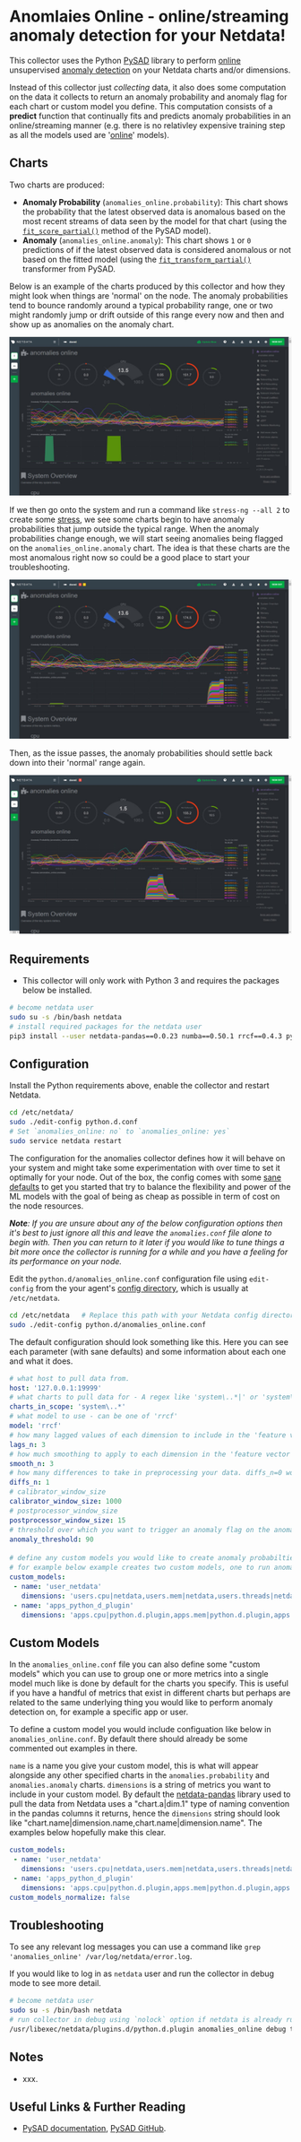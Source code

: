 <!--
---
title: "anomalies_online"
custom_edit_url: https://github.com/netdata/netdata/edit/master/collectors/python.d.plugin/anomalies_online/README.md
---
-->

# Anomlaies Online - online/streaming anomaly detection for your Netdata!

This collector uses the Python [PySAD](https://pysad.readthedocs.io/en/latest/) library to perform [online](https://en.wikipedia.org/wiki/Online_machine_learning) unsupervised [anomaly detection](https://en.wikipedia.org/wiki/Anomaly_detection) on your Netdata charts and/or dimensions.

Instead of this collector just _collecting_ data, it also does some computation on the data it collects to return an anomaly probability and anomaly flag for each chart or custom model you define. This computation consists of a **predict** function that continually fits and predicts anomaly probabilities in an online/streaming manner (e.g. there is no relativley expensive training step as all the models used are '[online](https://en.wikipedia.org/wiki/Online_machine_learning)' models). 

## Charts

Two charts are produced:

- **Anomaly Probability** (`anomalies_online.probability`): This chart shows the probability that the latest observed data is anomalous based on the most recent streams of data seen by the model for that chart (using the [`fit_score_partial()`](https://pysad.readthedocs.io/en/latest/generated/pysad.core.BaseModel.html#pysad.core.BaseModel.fit_score_partial) method of the PySAD model).
- **Anomaly** (`anomalies_online.anomaly`): This chart shows `1` or `0` predictions of if the latest observed data is considered anomalous or not based on the fitted model (using the [`fit_transform_partial()`](https://pysad.readthedocs.io/en/latest/generated/pysad.transform.probability_calibration.GaussianTailProbabilityCalibrator.html#pysad.transform.probability_calibration.GaussianTailProbabilityCalibrator.fit_transform_partial) transformer from PySAD.

Below is an example of the charts produced by this collector and how they might look when things are 'normal' on the node. The anomaly probabilities tend to bounce randomly around a typical probability range, one or two might randomly jump or drift outside of this range every now and then and show up as anomalies on the anomaly chart. 

![alt text](https://github.com/andrewm4894/random/blob/master/images/netdata/netdata-anomalies-online-collector-normal.jpg)

If we then go onto the system and run a command like `stress-ng --all 2` to create some [stress](https://wiki.ubuntu.com/Kernel/Reference/stress-ng), we see some charts begin to have anomaly probabilities that jump outside the typical range. When the anomaly probabilities change enough, we will start seeing anomalies being flagged on the `anomalies_online.anomaly` chart. The idea is that these charts are the most anomalous right now so could be a good place to start your troubleshooting. 

![alt text](https://github.com/andrewm4894/random/blob/master/images/netdata/netdata-anomalies-online-collector-abnormal.jpg)

Then, as the issue passes, the anomaly probabilities should settle back down into their 'normal' range again. 

![alt text](https://github.com/andrewm4894/random/blob/master/images/netdata/netdata-anomalies-online-collector-normal-again.jpg)

## Requirements

- This collector will only work with Python 3 and requires the packages below be installed.

```bash
# become netdata user
sudo su -s /bin/bash netdata
# install required packages for the netdata user
pip3 install --user netdata-pandas==0.0.23 numba==0.50.1 rrcf==0.4.3 pysad==0.1.1
```

## Configuration

Install the Python requirements above, enable the collector and restart Netdata.

```bash
cd /etc/netdata/
sudo ./edit-config python.d.conf
# Set `anomalies_online: no` to `anomalies_online: yes`
sudo service netdata restart
```

The configuration for the anomalies collector defines how it will behave on your system and might take some experimentation with over time to set it optimally for your node. Out of the box, the config comes with some [sane defaults](https://www.netdata.cloud/blog/redefining-monitoring-netdata/) to get you started that try to balance the flexibility and power of the ML models with the goal of being as cheap as possible in term of cost on the node resources. 

_**Note**: If you are unsure about any of the below configuration options then it's best to just ignore all this and leave the `anomalies.conf` file alone to begin with. Then you can return to it later if you would like to tune things a bit more once the collector is running for a while and you have a feeling for its performance on your node._

Edit the `python.d/anomalies_online.conf` configuration file using `edit-config` from the your agent's [config
directory](https://learn.netdata.cloud/guides/step-by-step/step-04#find-your-netdataconf-file), which is usually at `/etc/netdata`.

```bash
cd /etc/netdata   # Replace this path with your Netdata config directory, if different
sudo ./edit-config python.d/anomalies_online.conf
```

The default configuration should look something like this. Here you can see each parameter (with sane defaults) and some information about each one and what it does.

```yaml
# what host to pull data from.
host: '127.0.0.1:19999'
# what charts to pull data for - A regex like 'system\..*|' or 'system\..*|apps.cpu|apps.mem' etc.
charts_in_scope: 'system\..*'
# what model to use - can be one of 'rrcf'
model: 'rrcf'
# how many lagged values of each dimension to include in the 'feature vector' each model is fit on.
lags_n: 3
# how much smoothing to apply to each dimension in the 'feature vector' each model is fit on.
smooth_n: 3
# how many differences to take in preprocessing your data. diffs_n=0 would mean fitting models on the raw values of each dimension, whereas diffs_n=1 means everything is done in terms of differences.
diffs_n: 1
# calibrator_window_size
calibrator_window_size: 1000
# postprocessor_window_size
postprocessor_window_size: 15
# threshold over which you want to trigger an anomaly flag on the anomaly chart.
anomaly_threshold: 90

# define any custom models you would like to create anomaly probabilties for, some examples below to show how.
# for example below example creates two custom models, one to run anomaly detection on the netdata user and one on the apps metrics for python.d.plugin.
custom_models:
 - name: 'user_netdata'
   dimensions: 'users.cpu|netdata,users.mem|netdata,users.threads|netdata,users.processes|netdata,users.sockets|netdata'
 - name: 'apps_python_d_plugin'
   dimensions: 'apps.cpu|python.d.plugin,apps.mem|python.d.plugin,apps.threads|python.d.plugin,apps.processes|python.d.plugin,apps.sockets|python.d.plugin'
```

## Custom Models

In the `anomalies_online.conf` file you can also define some "custom models" which you can use to group one or more metrics into a single model much like is done by default for the charts you specify. This is useful if you have a handful of metrics that exist in different charts but perhaps are related to the same underlying thing you would like to perform anomaly detection on, for example a specific app or user. 

To define a custom model you would include configuation like below in `anomalies_online.conf`. By default there should already be some commented out examples in there. 

`name` is a name you give your custom model, this is what will appear alongside any other specified charts in the `anomalies.probability` and `anomalies.anomaly` charts. `dimensions` is a string of metrics you want to include in your custom model. By default the [netdata-pandas](https://github.com/netdata/netdata-pandas) library used to pull the data from Netdata uses a "chart.a|dim.1" type of naming convention in the pandas columns it returns, hence the `dimensions` string should look like "chart.name|dimension.name,chart.name|dimension.name". The examples below hopefully make this clear.

```yaml
custom_models:
 - name: 'user_netdata'
   dimensions: 'users.cpu|netdata,users.mem|netdata,users.threads|netdata,users.processes|netdata,users.sockets|netdata'
 - name: 'apps_python_d_plugin'
   dimensions: 'apps.cpu|python.d.plugin,apps.mem|python.d.plugin,apps.threads|python.d.plugin,apps.processes|python.d.plugin,apps.sockets|python.d.plugin'
custom_models_normalize: false
```

## Troubleshooting

To see any relevant log messages you can use a command like `grep 'anomalies_online' /var/log/netdata/error.log`.

If you would like to log in as `netdata` user and run the collector in debug mode to see more detail.

```bash
# become netdata user
sudo su -s /bin/bash netdata
# run collector in debug using `nolock` option if netdata is already running the collector itself.
/usr/libexec/netdata/plugins.d/python.d.plugin anomalies_online debug trace nolock
```

## Notes

- xxx.

## Useful Links & Further Reading

- [PySAD documentation](https://pysad.readthedocs.io/en/latest/index.html), [PySAD GitHub](https://github.com/selimfirat/pysad).
